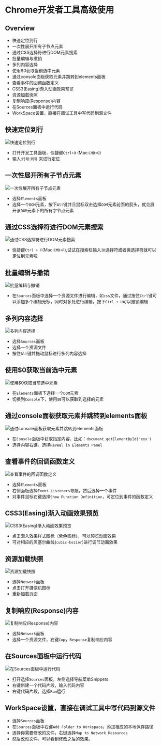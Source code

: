 # Chrome开发者工具高级使用

## Overview
* 快速定位到行
* 一次性展开所有子节点元素
* 通过CSS选择符进行DOM元素搜索
* 批量编辑与撤销
* 多列内容选择
* 使用$0获取当前选中元素
* 通过console面板获取元素并跳转到elements面板
* 查看事件的回调函数定义
* CSS3(Easing)渐入动画效果预览
* 资源加载快照
* 复制响应(Response)内容
* 在Sources面板中运行代码
* WorkSpace设置，直接在调试工具中写代码到源文件

## 快速定位到行
![快速定位到行](https://segmentfault.com/img/bVqSMa)

* 打开开发工具面板，快捷键`Ctrl+O` (Mac:`CMD+O`)
* 输入:`行号`:`列号` 来进行定位

## 一次性展开所有子节点元素
![一次性展开所有子节点元素](https://segmentfault.com/img/bVqSOn)

* 选择`Elements`面板
* 选择一个`DOM`元素，按下`Alt`键并且鼠标双击选择`DOM`元素前面的箭头，就会展开该`DOM`元素下的所有字节点元素

## 通过CSS选择符进行DOM元素搜索
![通过CSS选择符进行DOM元素搜索](https://segmentfault.com/img/bVqSW2)

* 快捷键`Ctrl + F`(Mac:`CMD+F`),试试在搜索栏输入`ID`选择符或者类选择符就可以定位到元素啦

## 批量编辑与撤销
![批量编辑与撤销](https://segmentfault.com/img/bVqSZr)

* 在`Sources`面板中选择一个资源文件进行编辑，如`css`文件，通过按住`Ctrl`键可以添加多个编辑光标，同时对多处进行编辑。按下`Ctrl + U`可以撤销编辑

## 多列内容选择
![多列内容选择](https://segmentfault.com/img/bVqS32)

* 选择`Sources`面板
* 选择一个资源文件
* 按住`Alt`键并拖动鼠标进行多列内容选择

## 使用$0获取当前选中元素
![使用$0获取当前选中元素](https://segmentfault.com/img/bVqS4s)

* 在`Elements`面板下选择一个`DOM`元素
* 切换到`Console`下，使用`$0`可以获取到选择的元素

## 通过console面板获取元素并跳转到elements面板
![通过console面板获取元素并跳转到elements面板](https://segmentfault.com/img/bVqS4K)

* 在`Console`面板中获取指定内容，比如：`document.getElementById('xxx')`
* 选择内容右键，选择`Reveal in Elements Panel`

## 查看事件的回调函数定义
![查看事件的回调函数定义](https://segmentfault.com/img/bVqTeG)

* 选择`Elements`面板
* 右侧面板选择`Event Listeners`导航，然后选择一个事件
* 对事件鼠标右键选择`Show Function Definition`，可定位到事件的函数定义

##  CSS3(Easing)渐入动画效果预览
![CSS3(Easing)渐入动画效果预览](https://segmentfault.com/img/bVqTf3)

* 点击渐入效果样式图标（紫色图标），可以预览动画效果
* 可对相应的贝塞尔曲线(`cubic-bezier`)进行调节动画效果

## 资源加载快照
![资源加载快照](https://segmentfault.com/img/bVqTg8)

* 选择`Network`面板
* 点击打开摄像机图标
* 重新加载页面

## 复制响应(Response)内容
![复制响应(Response)内容](https://segmentfault.com/img/bVqTiB)

* 选择`Network`面板
* 选择一个资源文件，右键`Copy Response`复制响应内容

## 在Sources面板中运行代码
![在Sources面板中运行代码](https://segmentfault.com/img/bVqTjh)

* 打开选择`Sources`面板，左侧选择导航菜单Snippets
* 右键新建一个代码片段，输入代码内容
* 右键代码片段，选择`Run`运行

## WorkSpace设置，直接在调试工具中写代码到源文件

* 选择`Sources`面板
* 在`Sources`面板中右键`Add Folder to Workspace`，添加相应的本地保存路径
* 选择你需要修改的文件，右键选择`Map to Network Resources`
* 然后改动文件，可以看到修改之后的效果。